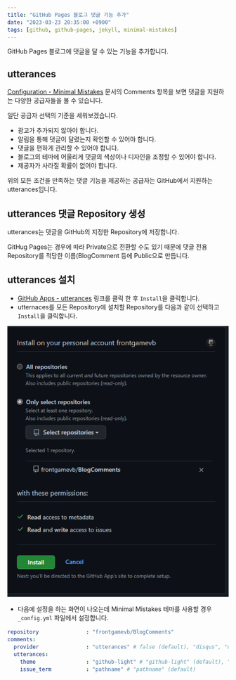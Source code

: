 ```yaml
---
title: "GitHub Pages 블로그 댓글 기능 추가"
date: "2023-03-23 20:35:00 +0900"
tags: [github, github-pages, jekyll, minimal-mistakes]
---
```

GitHub Pages 블로그에 댓글을 달 수 있는 기능을 추가합니다.

## utterances

[Configuration - Minimal Mistakes](https://mmistakes.github.io/minimal-mistakes/docs/configuration/#comments) 문서의 Comments 항목을 보면 댓글을 지원하는 다양한 공급자들을 볼 수 있습니다.

일단 공급자 선택의 기준을 세워보겠습니다.

- 광고가 추가되지 않아야 합니다.
- 알림을 통해 댓글이 달렸는지 확인할 수 있어야 합니다.
- 댓글을 편하게 관리할 수 있어야 합니다.
- 블로그의 테마에 어울리게 댓글의 색상이나 디자인을 조정할 수 있어야 합니다.
- 제공자가 사라질 확률이 없어야 합니다.

위의 모든 조건을 만족하는 댓글 기능을 제공하는 공급자는 GitHub에서 지원하는 utterances입니다.

## utterances 댓글 Repository 생성

utterances는 댓글을 GitHub의 지정한 Repository에 저장합니다.

GitHug Pages는 경우에 따라 Private으로 전환할 수도 있기 때문에 댓글 전용 Repository를 적당한 이름(BlogComment 등에 Public으로 만듭니다.



## utterances 설치

- [GitHub Apps - utterances](https://github.com/apps/utterances) 링크를 클릭 한 후 `Install`을 클릭합니다.
- utternaces를 모든 Repository에 설치할 Repository를 다음과 같이 선택하고 `Install`을 클릭합니다.

![GitHub Pages utterances 설치](/assets/images/github-pages-blog-install-utternaces.png)
- 다음에 설정을 하는 화면이 나오는데 Minimal Mistakes 테마를 사용할 경우 `_config.yml` 파일에서 설정합니다.

```yml
repository               : "frontgamevb/BlogComments"
comments:
  provider               : "utterances" # false (default), "disqus", "discourse", "facebook", "staticman", "staticman_v2", "utterances", "giscus", "custom"
  utterances:
    theme                : "github-light" # "github-light" (default), "github-dark"
    issue_term           : "pathname" # "pathname" (default)
```